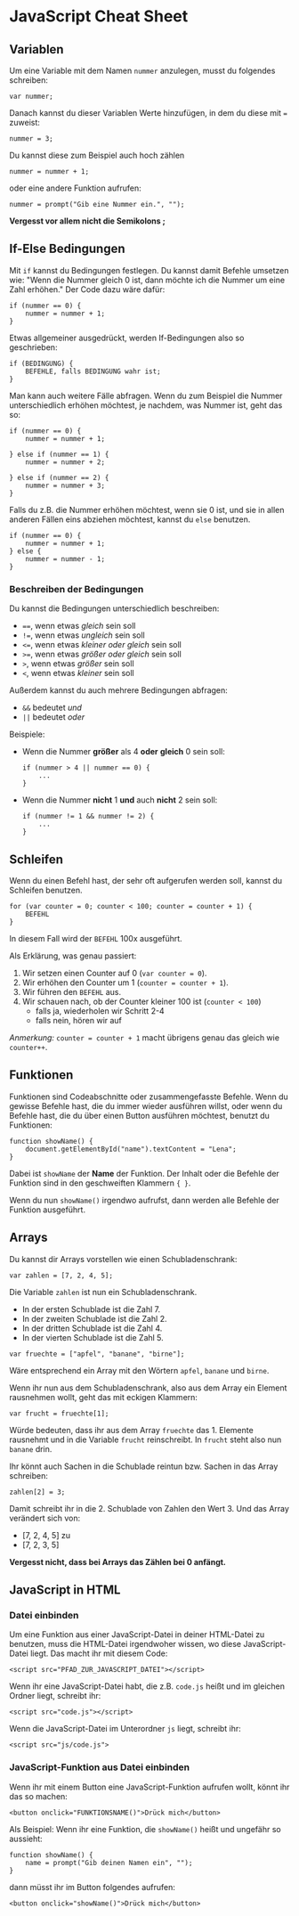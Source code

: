 # JavaScript Cheat Sheet

## Variablen
Um eine Variable mit dem Namen `nummer` anzulegen, musst du folgendes schreiben:

```
var nummer;
```

Danach kannst du dieser Variablen Werte hinzufügen, in dem du diese mit `=` zuweist:

```
nummer = 3;
```

Du kannst diese zum Beispiel auch hoch zählen

```
nummer = nummer + 1;
```

oder eine andere Funktion aufrufen:

```
nummer = prompt("Gib eine Nummer ein.", "");
```

**Vergesst vor allem nicht die Semikolons ;** 

## If-Else Bedingungen
Mit `if` kannst du Bedingungen festlegen. Du kannst damit Befehle umsetzen wie: "Wenn die Nummer gleich 0 ist, dann möchte ich die Nummer um eine Zahl erhöhen." Der Code dazu wäre dafür:

```
if (nummer == 0) {
    nummer = nummer + 1;
}
```

Etwas allgemeiner ausgedrückt, werden If-Bedingungen also so geschrieben:

```
if (BEDINGUNG) {
    BEFEHLE, falls BEDINGUNG wahr ist;
}
```

Man kann auch weitere Fälle abfragen. Wenn du zum Beispiel die Nummer unterschiedlich erhöhen möchtest, je nachdem, was Nummer ist, geht das so:

```
if (nummer == 0) {
    nummer = nummer + 1;
    
} else if (nummer == 1) {
    nummer = nummer + 2;
    
} else if (nummer == 2) {
    nummer = nummer + 3;
}
```

Falls du z.B. die Nummer erhöhen möchtest, wenn sie 0 ist, und sie in allen anderen Fällen eins abziehen möchtest, kannst du `else` benutzen.

```
if (nummer == 0) {
    nummer = nummer + 1;
} else {
    nummer = nummer - 1;
}
```

### Beschreiben der Bedingungen
Du kannst die Bedingungen unterschiedlich beschreiben:

* `==`, wenn etwas _gleich_ sein soll
* `!=`, wenn etwas _ungleich_ sein soll
* `<=`, wenn etwas _kleiner oder gleich_ sein soll
* `>=`, wenn etwas _größer oder gleich_ sein soll
* `>`, wenn etwas _größer_ sein soll
* `<`, wenn etwas _kleiner_ sein soll

Außerdem kannst du auch mehrere Bedingungen abfragen:

* `&&` bedeutet _und_
* `||` bedeutet _oder_

Beispiele: 

* Wenn die Nummer **größer** als 4 **oder** **gleich** 0 sein soll:

    ```
    if (nummer > 4 || nummer == 0) {
        ...
    }
    ```
* Wenn die Nummer **nicht** 1 **und** auch **nicht** 2 sein soll:
    ```
    if (nummer != 1 && nummer != 2) {
        ...
    }
    ```

## Schleifen
Wenn du einen Befehl hast, der sehr oft aufgerufen werden soll, kannst du Schleifen benutzen.

```
for (var counter = 0; counter < 100; counter = counter + 1) {
    BEFEHL
}    
```

In diesem Fall wird der `BEFEHL` 100x ausgeführt.

Als Erklärung, was genau passiert:

1. Wir setzen einen Counter auf 0 (`var counter = 0`).
2. Wir erhöhen den Counter um 1 (`counter = counter + 1`).
3. Wir führen den `BEFEHL` aus.
4. Wir schauen nach, ob der Counter kleiner 100 ist (`counter < 100`)
    * falls ja, wiederholen wir Schritt 2-4
    * falls nein, hören wir auf

_Anmerkung:_ `counter = counter + 1` macht übrigens genau das gleich wie `counter++`.

## Funktionen
Funktionen sind Codeabschnitte oder zusammengefasste Befehle. Wenn du gewisse Befehle hast, die du immer wieder ausführen willst, oder wenn du Befehle hast, die du über einen Button ausführen möchtest, benutzt du Funktionen:

```
function showName() {
    document.getElementById("name").textContent = "Lena";
}
```

Dabei ist `showName` der **Name** der Funktion. Der Inhalt oder die Befehle der Funktion sind in den geschweiften Klammern `{ }`. 

Wenn du nun `showName()` irgendwo aufrufst, dann werden alle Befehle der Funktion ausgeführt.

## Arrays
Du kannst dir Arrays vorstellen wie einen Schubladenschrank:

```
var zahlen = [7, 2, 4, 5];
```

Die Variable `zahlen` ist nun ein Schubladenschrank.

* In der ersten Schublade ist die Zahl 7.
* In der zweiten Schublade ist die Zahl 2.
* In der dritten Schublade ist die Zahl 4.
* In der vierten Schublade ist die Zahl 5.

```
var fruechte = ["apfel", "banane", "birne"];
```

Wäre entsprechend ein Array mit den Wörtern `apfel`, `banane` und `birne`.

Wenn ihr nun aus dem Schubladenschrank, also aus dem Array ein Element rausnehmen wollt, geht das mit eckigen Klammern:

```
var frucht = fruechte[1];
```
Würde bedeuten, dass ihr aus dem Array `fruechte` das 1. Elemente rausnehmt und in die Variable `frucht` reinschreibt. In `frucht` steht also nun `banane` drin.

Ihr könnt auch Sachen in die Schublade reintun bzw. Sachen in das Array schreiben:

```
zahlen[2] = 3;
```

Damit schreibt ihr in die 2. Schublade von Zahlen den Wert 3. Und das Array verändert sich von:

* [7, 2, 4, 5] zu
* [7, 2, 3, 5]

**Vergesst nicht, dass bei Arrays das Zählen bei 0 anfängt.**

## JavaScript in HTML
### Datei einbinden
Um eine Funktion aus einer JavaScript-Datei in deiner HTML-Datei zu benutzen, muss die HTML-Datei irgendwoher wissen, wo diese JavaScript-Datei liegt. Das macht ihr mit diesem Code:

```
<script src="PFAD_ZUR_JAVASCRIPT_DATEI"></script>
```

Wenn ihr eine JavaScript-Datei habt, die z.B. `code.js` heißt und im gleichen Ordner liegt, schreibt ihr:

```
<script src="code.js"></script>
```

Wenn die JavaScript-Datei im Unterordner `js` liegt, schreibt ihr:

```
<script src="js/code.js">
```

### JavaScript-Funktion aus Datei einbinden
Wenn ihr mit einem Button eine JavaScript-Funktion aufrufen wollt, könnt ihr das so machen:

```
<button onclick="FUNKTIONSNAME()">Drück mich</button>
```

Als Beispiel: Wenn ihr eine Funktion, die `showName()` heißt und ungefähr so aussieht:

```
function showName() {
    name = prompt("Gib deinen Namen ein", "");
}
```

dann müsst ihr im Button folgendes aufrufen:

```
<button onclick="showName()">Drück mich</button>
```
